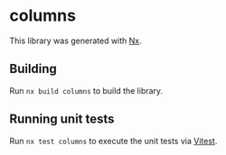 # columns

This library was generated with [Nx](https://nx.dev).

## Building

Run `nx build columns` to build the library.

## Running unit tests

Run `nx test columns` to execute the unit tests via [Vitest](https://vitest.dev/).
